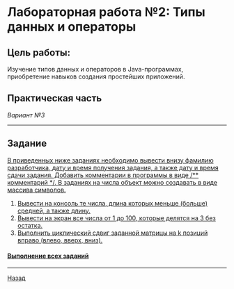 # Лабораторная работа №2: Типы данных и операторы
## Цель работы:
Изучение типов данных и операторов в Java-программах, приобретение навыков создания простейших приложений.
## Практическая часть
<i>Вариант №3</i>
***
## Задание
[В приведенных ниже заданиях необходимо вывести внизу фамилию разработчика, дату и время получения задания, а также дату и время сдачи задания. Добавить комментарии в программы в виде /** комментарий */. В заданиях на числа объект можно создавать в виде массива символов.](./src/DeveloperInfo.java)
1. [Вывести на консоль те числа, длина которых меньше (больше) средней, а также длину.](./src/Values.java)
2. [Вывести на экран все числа от 1 до 100, которые делятся на 3 без остатка.](./src/Values.java)
3. [Выполнить циклический сдвиг заданной матрицы на k позиций вправо (влево, вверх, вниз).](./src/Matrix.java)


#### [Выполнение всех заданий](./src/Main.java)
***
[Назад](../README.md)
